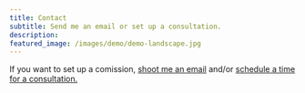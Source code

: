 ```yaml
---
title: Contact
subtitle: Send me an email or set up a consultation.
description: 
featured_image: /images/demo/demo-landscape.jpg
---
```


If you want to set up a comission, <a href="mailto:prospectkeys@gmail.com">shoot me an email</a> and/or <a href="https://doodle.com/bp/benjaminshapiro/prospect-keys-keyboard-consultations"> schedule a time for a consultation. </a> 

<!-- {% include contact-form.html %} -->

<!-- We've made a contact form that you can use with [Formspree](https://formspree.io/create/jekyllthemes) to handle up to 50 submissions per month for free. You could also easily switch out the end-point to use another contact form service. -->